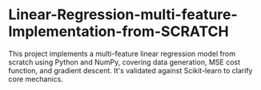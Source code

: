 # Linear-Regression-multi-feature-Implementation-from-SCRATCH
This project implements a multi-feature linear regression model from scratch using Python and NumPy, covering data generation, MSE cost function, and gradient descent. It's validated against Scikit-learn to clarify core mechanics.
